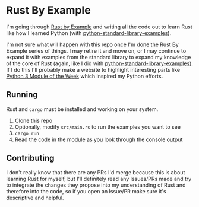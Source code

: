 # Rust By Example

I'm going through [Rust by Example](https://doc.rust-lang.org/stable/rust-by-example/index.html) and writing all the code out to learn Rust like how I learned Python (with [python-standard-library-examples](https://github.com/c4collins/python-standard-library-examples)).

I'm not sure what will happen with this repo once I'm done the Rust By Example series of things. I may retire it and move on, or I may continue to expand it with examples from the standard library to expand my knowledge of the core of Rust (again, like I did with [python-standard-library-examples](https://github.com/c4collins/python-standard-library-examples)). If I do this I'll probably make a website to highlight interesting parts like [Python 3 Module of the Week](https://pymotw.com/3/) which inspired my Python efforts.

## Running

Rust and `cargo` must be installed and working on your system.

1. Clone this repo
3. Optionally, modify `src/main.rs` to run the examples you want to see
3. `cargo run`
4. Read the code in the module as you look through the console output

## Contributing

I don't really know that there are any PRs I'd merge because this is about learning Rust for myself, but I'll definitely read any Issues/PRs made and try to integrate the changes they propose into my understanding of Rust and therefore into the code, so if you open an Issue/PR make sure it's descriptive and helpful.
